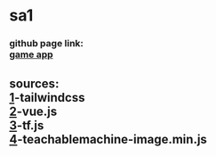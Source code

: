 # sa1
### github page link:<br>[game app](https://sadhik03052000.github.io/sa1/#)<br>
## sources:<br>[1](https://cdnjs.cloudflare.com/ajax/libs/tailwindcss/2.0.2/tailwind.min.css)-tailwindcss<br>[2](https://cdn.jsdelivr.net/npm/vue@2.6.12/dist/vue.js)-vue.js<br>[3](https://cdn.jsdelivr.net/npm/@tensorflow/tfjs@1.3.1/dist/tf.min.js)-tf.js<br>[4](https://cdn.jsdelivr.net/npm/@teachablemachine/image@0.8.3/dist/teachablemachine-image.min.js)-teachablemachine-image.min.js
